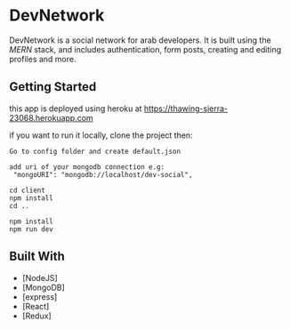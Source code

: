 # DevNetwork

DevNetwork is a social network for arab developers.  It is built using the *MERN* stack, and includes authentication, form posts, creating and editing profiles and more.

## Getting Started

this app is deployed using heroku at https://thawing-sierra-23068.herokuapp.com  

if you want to run it locally, clone the project then:

```
Go to config folder and create default.json

add uri of your mongodb connection e.g:
 "mongoURI": "mongodb://localhost/dev-social",
```

```
cd client 
npm install
cd ..

npm install
npm run dev
```

## Built With

* [NodeJS]
* [MongoDB]
* [express]
* [React]
* [Redux]

